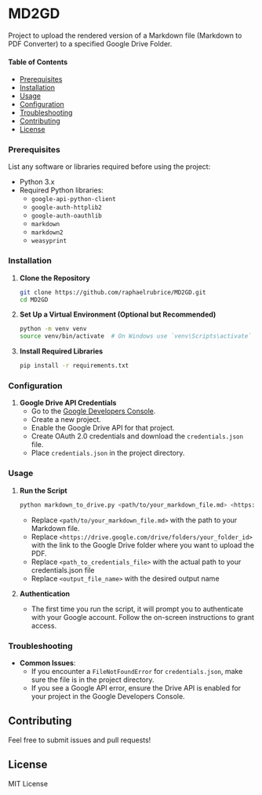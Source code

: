 # MD2GD
Project to upload the rendered version of a Markdown file (Markdown to PDF Converter) to a specified Google Drive Folder.

#### Table of Contents
- [Prerequisites](#prerequisites)
- [Installation](#installation)
- [Usage](#usage)
- [Configuration](#configuration)
- [Troubleshooting](#troubleshooting)
- [Contributing](#contributing)
- [License](#license)

### Prerequisites
List any software or libraries required before using the project:
- Python 3.x
- Required Python libraries:
  - `google-api-python-client`
  - `google-auth-httplib2`
  - `google-auth-oauthlib`
  - `markdown`
  - `markdown2`
  - `weasyprint`

### Installation
1. **Clone the Repository**
   ```bash
   git clone https://github.com/raphaelrubrice/MD2GD.git
   cd MD2GD
   ```

2. **Set Up a Virtual Environment (Optional but Recommended)**
   ```bash
   python -m venv venv
   source venv/bin/activate  # On Windows use `venv\Scripts\activate`
   ```

3. **Install Required Libraries**
   ```bash
   pip install -r requirements.txt
   ```

### Configuration
1. **Google Drive API Credentials**
   - Go to the [Google Developers Console](https://console.developers.google.com/).
   - Create a new project.
   - Enable the Google Drive API for that project.
   - Create OAuth 2.0 credentials and download the `credentials.json` file.
   - Place `credentials.json` in the project directory.

### Usage
1. **Run the Script**
   ```bash
   python markdown_to_drive.py <path/to/your_markdown_file.md> <https://drive.google.com/drive/folders/your_folder_id> <path_to_credentials_file> <output_file_name>
   ```
   - Replace `<path/to/your_markdown_file.md>` with the path to your Markdown file.
   - Replace `<https://drive.google.com/drive/folders/your_folder_id>` with the link to the Google Drive folder where you want to upload the PDF.
   - Replace `<path_to_credentials_file>` with the actual path to your credentials.json file
   - Replace `<output_file_name>` with the desired output name

2. **Authentication**
   - The first time you run the script, it will prompt you to authenticate with your Google account. Follow the on-screen instructions to grant access.

### Troubleshooting
- **Common Issues**:
  - If you encounter a `FileNotFoundError` for `credentials.json`, make sure the file is in the project directory.
  - If you see a Google API error, ensure the Drive API is enabled for your project in the Google Developers Console.

## Contributing
Feel free to submit issues and pull requests!

## License
MIT License
